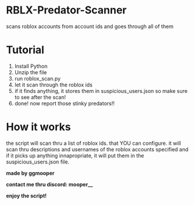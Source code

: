 # RBLX-Predator-Scanner
scans roblox accounts from account ids and goes through all of them

# Tutorial
1. Install Python
2. Unzip the file
3. run roblox_scan.py
4. let it scan through the roblox ids
5. if it finds anything, it stores them in suspicious_users.json so make sure to see after the scan!
6. done! now report those stinky predators!!

# How it works
the script will scan thru a list of roblox ids. that YOU can configure. it will scan thru descriptions and usernames of the roblox accounts specified and if it picks up anything innapropriate, it will put them in the suspicious_users.json file.


**made by ggmooper**

**contact me thru discord: mooper__**

**enjoy the script!**
